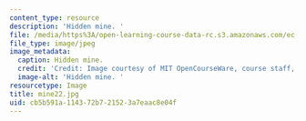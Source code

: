 ```yaml
---
content_type: resource
description: 'Hidden mine. '
file: /media/https%3A/open-learning-course-data-rc.s3.amazonaws.com/ec-s06-design-for-demining-spring-2007/cb5b591a114372b721523a7eaac8e04f_mine22.jpg
file_type: image/jpeg
image_metadata:
  caption: Hidden mine.
  credit: 'Credit: Image courtesy of MIT OpenCourseWare, course staff, and students.'
  image-alt: 'Hidden mine. '
resourcetype: Image
title: mine22.jpg
uid: cb5b591a-1143-72b7-2152-3a7eaac8e04f
---
```

